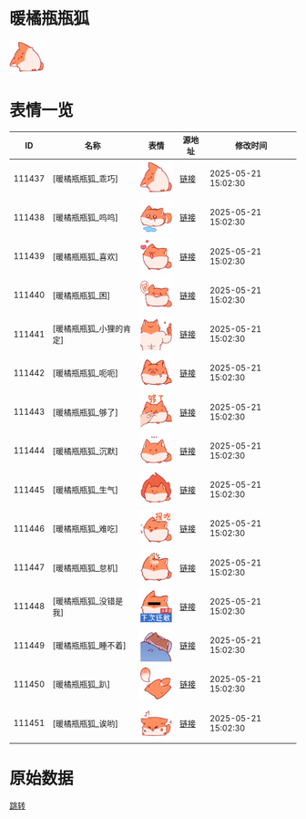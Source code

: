 # 暖橘瓶瓶狐

<img src="./cover.png" height="60" alt="cover" />

# 表情一览

|ID|名称|表情|源地址|修改时间|
|----|----|----|----|----|
|111437|[暖橘瓶瓶狐_乖巧]|<img src="./pic/111437_%5B暖橘瓶瓶狐_乖巧%5D.png" height="60" alt="乖巧"/>|[链接](https://i0.hdslb.com/bfs/garb/66d4a655db699f2229b3333fe3b3c0d29a9125a4.png)|2025-05-21 15:02:30|
|111438|[暖橘瓶瓶狐_呜呜]|<img src="./pic/111438_%5B暖橘瓶瓶狐_呜呜%5D.png" height="60" alt="呜呜"/>|[链接](https://i0.hdslb.com/bfs/garb/743f3f8fceeaf70fd20b2874cfc18cb14010b510.png)|2025-05-21 15:02:30|
|111439|[暖橘瓶瓶狐_喜欢]|<img src="./pic/111439_%5B暖橘瓶瓶狐_喜欢%5D.png" height="60" alt="喜欢"/>|[链接](https://i0.hdslb.com/bfs/garb/bbc028e73eaad1e75eab77ec0078058c3404f3f2.png)|2025-05-21 15:02:30|
|111440|[暖橘瓶瓶狐_困]|<img src="./pic/111440_%5B暖橘瓶瓶狐_困%5D.png" height="60" alt="困"/>|[链接](https://i0.hdslb.com/bfs/garb/0202384780b5acd77786bbd8ee51a6fc390e0d2c.png)|2025-05-21 15:02:30|
|111441|[暖橘瓶瓶狐_小狸的肯定]|<img src="./pic/111441_%5B暖橘瓶瓶狐_小狸的肯定%5D.png" height="60" alt="小狸的肯定"/>|[链接](https://i0.hdslb.com/bfs/garb/2f4985b912c20a8b3a2185973af078af0be35e43.png)|2025-05-21 15:02:30|
|111442|[暖橘瓶瓶狐_呃呃]|<img src="./pic/111442_%5B暖橘瓶瓶狐_呃呃%5D.png" height="60" alt="呃呃"/>|[链接](https://i0.hdslb.com/bfs/garb/e0dc06bb10e28241690ac792af2c302a07e181df.png)|2025-05-21 15:02:30|
|111443|[暖橘瓶瓶狐_够了]|<img src="./pic/111443_%5B暖橘瓶瓶狐_够了%5D.png" height="60" alt="够了"/>|[链接](https://i0.hdslb.com/bfs/garb/e988e444c82fc0c6a1cf91872bbeaa430d51cde6.png)|2025-05-21 15:02:30|
|111444|[暖橘瓶瓶狐_沉默]|<img src="./pic/111444_%5B暖橘瓶瓶狐_沉默%5D.png" height="60" alt="沉默"/>|[链接](https://i0.hdslb.com/bfs/garb/0de97c97b45d7c8864ebc7410d6ce5f36eb4e168.png)|2025-05-21 15:02:30|
|111445|[暖橘瓶瓶狐_生气]|<img src="./pic/111445_%5B暖橘瓶瓶狐_生气%5D.png" height="60" alt="生气"/>|[链接](https://i0.hdslb.com/bfs/garb/8323aad66d23ce8586871811e3e83fcc891a645a.png)|2025-05-21 15:02:30|
|111446|[暖橘瓶瓶狐_难吃]|<img src="./pic/111446_%5B暖橘瓶瓶狐_难吃%5D.png" height="60" alt="难吃"/>|[链接](https://i0.hdslb.com/bfs/garb/9126d81c228eafa8d80a9582fb2bc11111446d50.png)|2025-05-21 15:02:30|
|111447|[暖橘瓶瓶狐_怠机]|<img src="./pic/111447_%5B暖橘瓶瓶狐_怠机%5D.png" height="60" alt="怠机"/>|[链接](https://i0.hdslb.com/bfs/garb/e06fede495a00c61cf713a5761097deef4899bc7.png)|2025-05-21 15:02:30|
|111448|[暖橘瓶瓶狐_没错是我]|<img src="./pic/111448_%5B暖橘瓶瓶狐_没错是我%5D.png" height="60" alt="没错是我"/>|[链接](https://i0.hdslb.com/bfs/garb/4f6e5eeb196057b7816b142bd8d9170f0e0e637b.png)|2025-05-21 15:02:30|
|111449|[暖橘瓶瓶狐_睡不着]|<img src="./pic/111449_%5B暖橘瓶瓶狐_睡不着%5D.png" height="60" alt="睡不着"/>|[链接](https://i0.hdslb.com/bfs/garb/2408a23ac3d59ee592aec5f5f2cdfe272680da59.png)|2025-05-21 15:02:30|
|111450|[暖橘瓶瓶狐_趴]|<img src="./pic/111450_%5B暖橘瓶瓶狐_趴%5D.png" height="60" alt="趴"/>|[链接](https://i0.hdslb.com/bfs/garb/430af0a180ee334568ae934cbc589f34493d0ae0.png)|2025-05-21 15:02:30|
|111451|[暖橘瓶瓶狐_诶哟]|<img src="./pic/111451_%5B暖橘瓶瓶狐_诶哟%5D.png" height="60" alt="诶哟"/>|[链接](https://i0.hdslb.com/bfs/garb/8bcbc2a8eb3623ffb412baceb2d34d99043389f3.png)|2025-05-21 15:02:30|

# 原始数据

[跳转](./raw.json)

